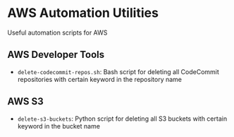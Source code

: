 # AWS Automation Utilities

Useful automation scripts for AWS

## AWS Developer Tools

* `delete-codecommit-repos.sh`: Bash script for deleting all CodeCommit repositories with certain keyword in the repository name

## AWS S3

* `delete-s3-buckets`: Python script for deleting all S3 buckets with certain keyword in the bucket name

